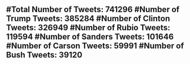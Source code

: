 #Total Number of Tweets: 741296 
#Number of Trump Tweets: 385284
#Number of Clinton Tweets: 326949
#Number of Rubio Tweets: 119594
#Number of Sanders Tweets: 101646
#Number of Carson Tweets: 59991
#Number of Bush Tweets: 39120
---
